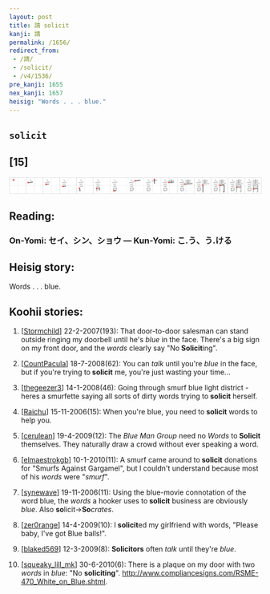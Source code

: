```yaml
---
layout: post
title: 請 solicit
kanji: 請
permalink: /1656/
redirect_from:
 - /請/
 - /solicit/
 - /v4/1536/
pre_kanji: 1655
nex_kanji: 1657
heisig: "Words . . . blue."
---
```


## `solicit`

## [15]

<div class="stroke"><img src="../images/E8AB8B.png" /></div>

## Reading:

### On-Yomi: セイ、シン、ショウ &mdash; Kun-Yomi: こ.う、う.ける

## Heisig story:

Words . . . blue.

## Koohii stories:

1) [<a href="http://kanji.koohii.com/profile/Stormchild">Stormchild</a>] 22-2-2007(193): That door-to-door salesman can stand outside ringing my doorbell until he&#039;s <em>blue</em> in the face. There&#039;s a big sign on my front door, and the <em>words</em> clearly say &quot;No<strong> Solicit</strong>ing&quot;.

2) [<a href="http://kanji.koohii.com/profile/CountPacula">CountPacula</a>] 18-7-2008(62): You can <em>talk</em> until you&#039;re <em>blue</em> in the face, but if you&#039;re trying to<strong> solicit</strong> me, you&#039;re just wasting your time...

3) [<a href="http://kanji.koohii.com/profile/thegeezer3">thegeezer3</a>] 14-1-2008(46): Going through smurf blue light district - heres a smurfette saying all sorts of dirty words trying to<strong> solicit</strong> herself.

4) [<a href="http://kanji.koohii.com/profile/Raichu">Raichu</a>] 15-11-2006(15): When you&#039;re blue, you need to<strong> solicit</strong> words to help you.

5) [<a href="http://kanji.koohii.com/profile/cerulean">cerulean</a>] 19-4-2009(12): The <em>Blue Man Group</em> need no <em>Words</em> to<strong> Solicit</strong> themselves. They naturally draw a crowd without ever speaking a word.

6) [<a href="http://kanji.koohii.com/profile/elmaestrokgb">elmaestrokgb</a>] 10-1-2010(11): A smurf came around to<strong> solicit</strong> donations for &quot;Smurfs Against Gargamel&quot;, but I couldn&#039;t understand because most of his <em>words</em> were &quot;<em>smurf</em>&quot;.

7) [<a href="http://kanji.koohii.com/profile/synewave">synewave</a>] 19-11-2006(11): Using the blue-movie connotation of the word blue, the <em>words</em> a hooker uses to<strong> solicit</strong> business are obviously <em>blue</em>. Also <strong>so</strong>licit-&gt;<strong>So</strong><em>crates</em>.

8) [<a href="http://kanji.koohii.com/profile/zer0range">zer0range</a>] 14-4-2009(10): I<strong> solicit</strong>ed my girlfriend with words, &quot;Please baby, I&#039;ve got Blue balls!&quot;.

9) [<a href="http://kanji.koohii.com/profile/blaked569">blaked569</a>] 12-3-2009(8): <strong>Solicitors</strong> often <em>talk</em> until they&#039;re <em>blue</em>.

10) [<a href="http://kanji.koohii.com/profile/squeaky_lill_mk">squeaky_lill_mk</a>] 30-6-2010(6): There is a plaque on my door with two <em>words</em> in <em>blue</em>: &quot;No <strong>soliciting</strong>&quot;. <a href="http://www.compliancesigns.com/RSME-470_White_on_Blue.shtml">http://www.compliancesigns.com/RSME-470_White_on_Blue.shtml</a>.
